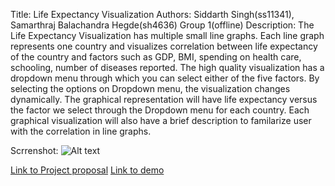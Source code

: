 Title: Life Expectancy Visualization
Authors: Siddarth Singh(ss11341), Samarthraj Balachandra Hegde(sh4636)
Group 1(offline)
Description: The Life Expectancy Visualization has multiple small line graphs. Each line graph represents one country and visualizes 
correlation between life expectancy of the country and factors such as GDP, BMI, spending on health care, schooling, number of diseases reported.
The high quality visualization has a dropdown menu through which you can select either of the five factors. By selecting the 
options on Dropdown menu, the visualization changes dynamically. The graphical representation will have life expectancy versus
the factor we select through the Dropdown menu for each country. Each graphical visualization will also have a brief description
to familarize user with the correlation in line graphs. 

Scrrenshot: 
![Alt text](blob/master/screenshot.jpg?raw=true "Title")

[Link to Project proposal](https://github.com/NYU-VIS-FALL2018/storytelling-group-1/blob/master/proposal.pdf) 
[Link to demo](https://nyu-vis-fall2018.github.io/storytelling-group-1/)
